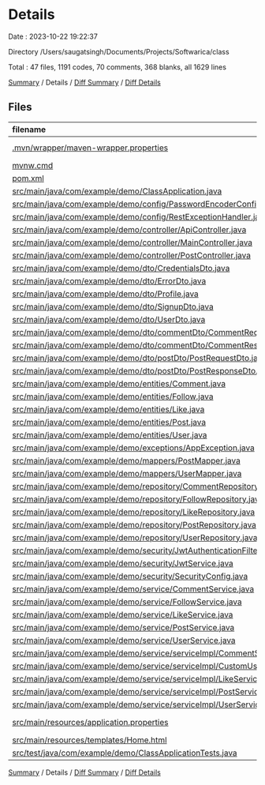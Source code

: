 # Details

Date : 2023-10-22 19:22:37

Directory /Users/saugatsingh/Documents/Projects/Softwarica/class

Total : 47 files,  1191 codes, 70 comments, 368 blanks, all 1629 lines

[Summary](results.md) / Details / [Diff Summary](diff.md) / [Diff Details](diff-details.md)

## Files
| filename | language | code | comment | blank | total |
| :--- | :--- | ---: | ---: | ---: | ---: |
| [.mvn/wrapper/maven-wrapper.properties](/.mvn/wrapper/maven-wrapper.properties) | Java Properties | 2 | 0 | 1 | 3 |
| [mvnw.cmd](/mvnw.cmd) | Batch | 118 | 51 | 37 | 206 |
| [pom.xml](/pom.xml) | XML | 110 | 11 | 3 | 124 |
| [src/main/java/com/example/demo/ClassApplication.java](/src/main/java/com/example/demo/ClassApplication.java) | Java | 17 | 8 | 4 | 29 |
| [src/main/java/com/example/demo/config/PasswordEncoderConfig.java](/src/main/java/com/example/demo/config/PasswordEncoderConfig.java) | Java | 12 | 0 | 5 | 17 |
| [src/main/java/com/example/demo/config/RestExceptionHandler.java](/src/main/java/com/example/demo/config/RestExceptionHandler.java) | Java | 18 | 0 | 5 | 23 |
| [src/main/java/com/example/demo/controller/ApiController.java](/src/main/java/com/example/demo/controller/ApiController.java) | Java | 35 | 0 | 11 | 46 |
| [src/main/java/com/example/demo/controller/MainController.java](/src/main/java/com/example/demo/controller/MainController.java) | Java | 12 | 0 | 6 | 18 |
| [src/main/java/com/example/demo/controller/PostController.java](/src/main/java/com/example/demo/controller/PostController.java) | Java | 22 | 0 | 7 | 29 |
| [src/main/java/com/example/demo/dto/CredentialsDto.java](/src/main/java/com/example/demo/dto/CredentialsDto.java) | Java | 4 | 0 | 4 | 8 |
| [src/main/java/com/example/demo/dto/ErrorDto.java](/src/main/java/com/example/demo/dto/ErrorDto.java) | Java | 3 | 0 | 3 | 6 |
| [src/main/java/com/example/demo/dto/Profile.java](/src/main/java/com/example/demo/dto/Profile.java) | Java | 3 | 0 | 3 | 6 |
| [src/main/java/com/example/demo/dto/SignupDto.java](/src/main/java/com/example/demo/dto/SignupDto.java) | Java | 7 | 0 | 5 | 12 |
| [src/main/java/com/example/demo/dto/UserDto.java](/src/main/java/com/example/demo/dto/UserDto.java) | Java | 14 | 0 | 5 | 19 |
| [src/main/java/com/example/demo/dto/commentDto/CommentRequestDto.java](/src/main/java/com/example/demo/dto/commentDto/CommentRequestDto.java) | Java | 3 | 0 | 3 | 6 |
| [src/main/java/com/example/demo/dto/commentDto/CommentResponseDto.java](/src/main/java/com/example/demo/dto/commentDto/CommentResponseDto.java) | Java | 23 | 0 | 7 | 30 |
| [src/main/java/com/example/demo/dto/postDto/PostRequestDto.java](/src/main/java/com/example/demo/dto/postDto/PostRequestDto.java) | Java | 22 | 0 | 7 | 29 |
| [src/main/java/com/example/demo/dto/postDto/PostResponseDto.java](/src/main/java/com/example/demo/dto/postDto/PostResponseDto.java) | Java | 24 | 0 | 8 | 32 |
| [src/main/java/com/example/demo/entities/Comment.java](/src/main/java/com/example/demo/entities/Comment.java) | Java | 33 | 0 | 8 | 41 |
| [src/main/java/com/example/demo/entities/Follow.java](/src/main/java/com/example/demo/entities/Follow.java) | Java | 28 | 0 | 11 | 39 |
| [src/main/java/com/example/demo/entities/Like.java](/src/main/java/com/example/demo/entities/Like.java) | Java | 27 | 0 | 9 | 36 |
| [src/main/java/com/example/demo/entities/Post.java](/src/main/java/com/example/demo/entities/Post.java) | Java | 37 | 0 | 13 | 50 |
| [src/main/java/com/example/demo/entities/User.java](/src/main/java/com/example/demo/entities/User.java) | Java | 77 | 0 | 25 | 102 |
| [src/main/java/com/example/demo/exceptions/AppException.java](/src/main/java/com/example/demo/exceptions/AppException.java) | Java | 12 | 0 | 5 | 17 |
| [src/main/java/com/example/demo/mappers/PostMapper.java](/src/main/java/com/example/demo/mappers/PostMapper.java) | Java | 14 | 0 | 8 | 22 |
| [src/main/java/com/example/demo/mappers/UserMapper.java](/src/main/java/com/example/demo/mappers/UserMapper.java) | Java | 13 | 0 | 7 | 20 |
| [src/main/java/com/example/demo/repository/CommentRepository.java](/src/main/java/com/example/demo/repository/CommentRepository.java) | Java | 8 | 0 | 6 | 14 |
| [src/main/java/com/example/demo/repository/FollowRepository.java](/src/main/java/com/example/demo/repository/FollowRepository.java) | Java | 5 | 0 | 5 | 10 |
| [src/main/java/com/example/demo/repository/LikeRepository.java](/src/main/java/com/example/demo/repository/LikeRepository.java) | Java | 5 | 0 | 5 | 10 |
| [src/main/java/com/example/demo/repository/PostRepository.java](/src/main/java/com/example/demo/repository/PostRepository.java) | Java | 6 | 0 | 5 | 11 |
| [src/main/java/com/example/demo/repository/UserRepository.java](/src/main/java/com/example/demo/repository/UserRepository.java) | Java | 12 | 0 | 9 | 21 |
| [src/main/java/com/example/demo/security/JwtAuthenticationFilter.java](/src/main/java/com/example/demo/security/JwtAuthenticationFilter.java) | Java | 53 | 0 | 12 | 65 |
| [src/main/java/com/example/demo/security/JwtService.java](/src/main/java/com/example/demo/security/JwtService.java) | Java | 52 | 0 | 15 | 67 |
| [src/main/java/com/example/demo/security/SecurityConfig.java](/src/main/java/com/example/demo/security/SecurityConfig.java) | Java | 56 | 0 | 15 | 71 |
| [src/main/java/com/example/demo/service/CommentService.java](/src/main/java/com/example/demo/service/CommentService.java) | Java | 11 | 0 | 4 | 15 |
| [src/main/java/com/example/demo/service/FollowService.java](/src/main/java/com/example/demo/service/FollowService.java) | Java | 10 | 0 | 4 | 14 |
| [src/main/java/com/example/demo/service/LikeService.java](/src/main/java/com/example/demo/service/LikeService.java) | Java | 11 | 0 | 5 | 16 |
| [src/main/java/com/example/demo/service/PostService.java](/src/main/java/com/example/demo/service/PostService.java) | Java | 13 | 0 | 4 | 17 |
| [src/main/java/com/example/demo/service/UserService.java](/src/main/java/com/example/demo/service/UserService.java) | Java | 14 | 0 | 6 | 20 |
| [src/main/java/com/example/demo/service/serviceImpl/CommentServiceImpl.java](/src/main/java/com/example/demo/service/serviceImpl/CommentServiceImpl.java) | Java | 38 | 0 | 12 | 50 |
| [src/main/java/com/example/demo/service/serviceImpl/CustomUserDetailService.java](/src/main/java/com/example/demo/service/serviceImpl/CustomUserDetailService.java) | Java | 16 | 0 | 7 | 23 |
| [src/main/java/com/example/demo/service/serviceImpl/LikeServiceImpl.java](/src/main/java/com/example/demo/service/serviceImpl/LikeServiceImpl.java) | Java | 29 | 0 | 11 | 40 |
| [src/main/java/com/example/demo/service/serviceImpl/PostServiceImpl.java](/src/main/java/com/example/demo/service/serviceImpl/PostServiceImpl.java) | Java | 62 | 0 | 13 | 75 |
| [src/main/java/com/example/demo/service/serviceImpl/UserServiceImpl.java](/src/main/java/com/example/demo/service/serviceImpl/UserServiceImpl.java) | Java | 73 | 0 | 14 | 87 |
| [src/main/resources/application.properties](/src/main/resources/application.properties) | Java Properties | 6 | 0 | 1 | 7 |
| [src/main/resources/templates/Home.html](/src/main/resources/templates/Home.html) | HTML | 12 | 0 | 0 | 12 |
| [src/test/java/com/example/demo/ClassApplicationTests.java](/src/test/java/com/example/demo/ClassApplicationTests.java) | Java | 9 | 0 | 5 | 14 |

[Summary](results.md) / Details / [Diff Summary](diff.md) / [Diff Details](diff-details.md)